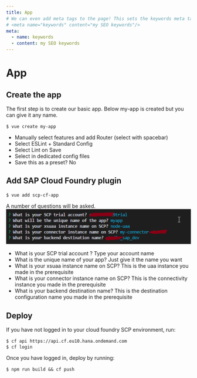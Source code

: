 ```yaml
---
title: App
# We can even add meta tags to the page! This sets the keywords meta tag.
# <meta name="keywords" content="my SEO keywords"/>
meta:
  - name: keywords
  - content: my SEO keywords
---
```


# App

## Create the app

The first step is to create our basic app. Below my-app is created but you can give it any name.
```
$ vue create my-app
```
* Manually select features and add Router (select with spacebar)
* Select ESLint + Standard Config
* Select Lint on Save
* Select in dedicated config files
* Save this as a preset? No

## Add SAP Cloud Foundry plugin

```
$ vue add scp-cf-app
```
A number of questions will be asked. 
![create 0](./images/scp-cf-app-questions.png)
* What is your SCP trial account ? 
Type your account name
* What is the unique name of your app?
Just give it the name you want
* What is your xsuaa instance name on SCP?
This is the uaa instance you made in the prerequisite
* What is your connector instance name on SCP?
This is the connectivity instance you made in the prerequisite
* What is your backend destination name?
This is the destination configuration name you made in the prerequisite

## Deploy

If you have not logged in to your cloud foundry SCP environment, run:
```
$ cf api https://api.cf.eu10.hana.ondemand.com
$ cf login
```

Once you have logged in, deploy by running:
```
$ npm run build && cf push
```


